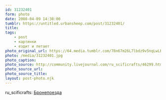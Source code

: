 ```yaml
---
id: 31232401
form: photo
date: 2008-04-09 14:38:00
tumblr: https://untitled.urbansheep.com/post/31232401/
title:
tags:
    - post
    - картинки
    - ездит и летает
photo_original_url: https://64.media.tumblr.com/78n67m26L7lbdz9v5nqLwLBe_1280.jpg
photo: /media/31232401.jpg
photo_caption: 
photo_source: http://community.livejournal.com/ru_scificrafts/46299.html
photo_source_url:
photo_source_title:
layout: post-photo.njk
---
```


<p>ru_scificrafts: <a href="http://community.livejournal.com/ru_scificrafts/46299.html">Бронепоезда</a></p>
